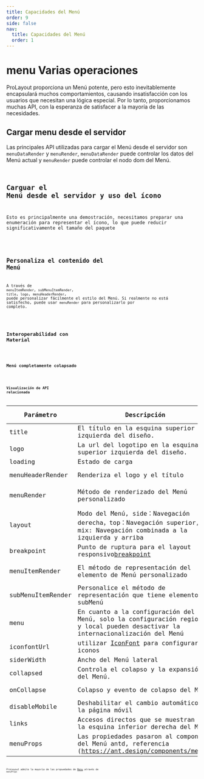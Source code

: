 ```yaml
---
title: Capacidades del Menú
order: 9
side: false
nav:
  title: Capacidades del Menú
  order: 1
---
```


# menu Varias operaciones

ProLayout proporciona un Menú potente, pero esto inevitablemente encapsulará muchos comportamientos, causando insatisfacción con los usuarios que necesitan una lógica especial. Por lo tanto, proporcionamos muchas API, con la esperanza de satisfacer a la mayoría de las necesidades.

## Cargar menu desde el servidor 

Las principales API utilizadas para cargar el Menú desde el servidor son `menuDataRender` y `menuRender`, `menuDataRender` puede controlar los datos del Menú actual y `menuRender` puede controlar el nodo dom del Menú.
<code src="./demo/dynamicMenu.tsx" />

## Carguar el Menú desde el servidor y uso del ícono

Esto es principalmente una demostración, necesitamos preparar una enumeración para representar el ícono, lo que puede reducir significativamente el tamaño del paquete

<code src="./demo/antd@4MenuIconFormServe.tsx" />

## Personaliza el contenido del Menú

A través de `menuItemRender`,` subMenuItemRender`, `title`,` logo`, `menuHeaderRender`, puede personalizar fácilmente el estilo del Menú. Si realmente no está satisfecho, puede usar `menuRender` para personalizarlo por completo.

<code src="./demo/customizeMenu.tsx" />

## Interoperabilidad con Material

<code src="./demo/materialMenu.tsx" />

## Menú completamente colapsado

<code src="./demo/hideMenu.tsx" />

## Visualización de API relacionada

| Parámetro | Descripción | Tipo | Valores predeterminados |
| --- | --- | --- | --- |
| title | El título en la esquina superior izquierda del diseño. | ReactNode | `'React Designer'` |
| logo | La url del logotipo en la esquina superior izquierda del diseño. | ReactNode \| ()=>ReactNode | - |
| loading | Estado de carga | boolean | - |
| menuHeaderRender | Renderiza el logo y el título | ReactNode \| (logo,title)=>ReactNode | - |
| menuRender | Método de renderizado del Menú personalizado | (props: HeaderViewProps) => ReactNode | - |
| layout | Modo del Menú, side：Navegación derecha，top：Navegación superior, mix: Navegación combinada a la izquierda y arriba | 'side' \| 'top' \| 'mix' | `'side'` |
| breakpoint | Punto de ruptura para el layout responsivo[breakpoint](https://ant.design/components/grid/#Col) | `Enum { 'xs', 'sm', 'md', 'lg', 'xl', 'xxl' }` | `lg` |
| menuItemRender | El método de representación del elemento de Menú personalizado | (itemProps: MenuDataItem) => ReactNode | - |
| subMenuItemRender | Personalice el método de representación que tiene elementos de subMenú | (itemProps: MenuDataItem) => ReactNode | - |
| menu | En cuanto a la configuración del Menú, solo la configuración regional y local pueden desactivar la internacionalización del Menú | { locale: boolean, defaultOpenAll: boolean } | `{ locale: true }` |
| iconfontUrl | utilizar [IconFont](https://ant.design/components/icon-cn/#components-icon-demo-iconfont) para configurar los iconos | string | - |
| siderWidth | Ancho del Menú lateral | number | 256 |
| collapsed | Controla el colapso y la expansión del Menú. | boolean | true |
| onCollapse | Colapso y evento de colapso del Menú | (collapsed: boolean) => void | - |
| disableMobile | Deshabilitar el cambio automático a la página móvil | boolean | false |
| links | Accesos directos que se muestran en la esquina inferior derecha del Menú | ReactNode[] | - |
| menuProps | Las propiedades pasaron al componente del Menú antd, referencia (https://ant.design/components/menu/) | MenuProps | undefined |

ProLayout admite la mayoria de las propuedades de [Menu](https://ant.design/components/menu-cn/#Menu) através de `menuProps` 
